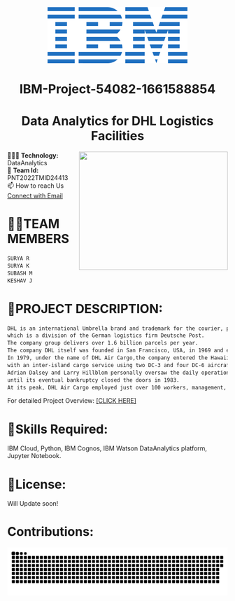 <div align="center">
<a href="https://github.com/othneildrew/Best-README-Template">
<img src="https://github.com/gogulkrish/readmetemp/blob/master/images/IBM_logo.svg.png" alt="Logo" width="320" height="128" >
</a>
 
# IBM-Project-54082-1661588854
# Data Analytics for DHL Logistics Facilities
<img src="https://cdn.dribbble.com/users/2929464/screenshots/5732611/media/9e4c99f2dccc3103c274715ac928490f.gif" align="right" width="340" height="270"/>
</div>

👨🏻‍💻 <b>Technology:</b> DataAnalytics <br>
📱  <b>Team Id: </b>PNT2022TMID24413 <br>
📫 How to reach Us <a href = "mailto: suryarsrm@gmail.com">Connect with Email</a>

# **👩‍👦TEAM MEMBERS**    
```html                      
SURYA R         
SURYA K       
SUBASH M         
KESHAV J             
``` 

# **📜PROJECT DESCRIPTION:**
```html
DHL is an international Umbrella brand and trademark for the courier, package delivery, and express mail service 
which is a division of the German logistics firm Deutsche Post.
The company group delivers over 1.6 billion parcels per year.
The company DHL itself was founded in San Francisco, USA, in 1969 and expanded its service throughout the world by the late 1970s. 
In 1979, under the name of DHL Air Cargo,the company entered the Hawaiian Islands 
with an inter-island cargo service using two DC-3 and four DC-6 aircraft.
Adrian Dalsey and Larry Hillblom personally oversaw the daily operations
until its eventual bankruptcy closed the doors in 1983. 
At its peak, DHL Air Cargo employed just over 100 workers, management, and pilots.
```
For detailed Project Overview: [[CLICK HERE]](https://drive.google.com/file/d/1H4D3L1QbcOKLXcXVlIKrOh3yMdUFyRcQ/view?usp=sharing)


# **🎯Skills Required:**
IBM Cloud, Python, IBM Cognos, IBM Watson DataAnalytics platform, Jupyter Notebook.

# 🔑License:
Will Update soon!


# Contributions:
![Snake animation](https://github.com/SuryaR-25/Snake/blob/main/profile-output/github-contribution-grid-snake.svg)
